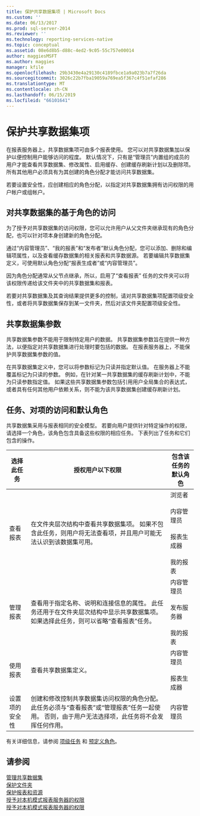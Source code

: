 ```yaml
---
title: 保护共享数据集项 | Microsoft Docs
ms.custom: ''
ms.date: 06/13/2017
ms.prod: sql-server-2014
ms.reviewer: ''
ms.technology: reporting-services-native
ms.topic: conceptual
ms.assetid: 08e6d8b5-d88c-4ed2-9c05-55c757e00014
author: maggiesMSFT
ms.author: maggies
manager: kfile
ms.openlocfilehash: 29b3430e4a29130c4189fbce1a9a023b7a7f26da
ms.sourcegitcommit: 3026c22b7fba19059a769ea5f367c4f51efaf286
ms.translationtype: MT
ms.contentlocale: zh-CN
ms.lasthandoff: 06/15/2019
ms.locfileid: "66101641"
---
```

# <a name="secure-shared-dataset-items"></a>保护共享数据集项
  在报表服务器上，共享数据集项可由多个报表使用。 您可以对共享数据集加以保护以便控制用户能够访问的程度。 默认情况下，只有是“管理员”内置组的成员的用户才能查看共享数据集、修改属性、启用缓存、创建缓存刷新计划以及删除项。 所有其他用户必须具有为其创建的角色分配才能访问共享数据集。  
  
 若要设置安全性，应创建相应的角色分配，以指定对共享数据集拥有访问权限的用户帐户或组帐户。  
  
## <a name="role-based-access-to-shared-datasets"></a>对共享数据集的基于角色的访问  
 为了授予对共享数据集的访问权限，您可以允许用户从父文件夹继承现有的角色分配，也可以针对项本身创建新的角色分配。  
  
 通过“内容管理员”、“我的报表”和“发布者”默认角色分配，您可以添加、删除和编辑项属性，以及查看缓存数据集的相关报表和共享数据源。 若要编辑共享数据集定义，可使用默认角色分配“报表生成者”或“内容管理员”。  
  
 因为角色分配通常从父节点继承，所以，启用了“查看报表”  任务的文件夹可以将该权限传递给该文件夹中的共享数据集和报表。  
  
 若要对共享数据集及其查询结果提供更多的控制，请对共享数据集项配置项级安全性，或者将共享数据集保存到某一文件夹，然后对该文件夹配置项级安全性。  
  
## <a name="shared-dataset-parameters"></a>共享数据集参数  
 共享数据集参数不能用于限制特定用户的数据。 共享数据集参数旨在提供一种方法，以便指定对共享数据集进行处理时要包括的数据。 在报表服务器上，不能保护共享数据集参数的值。  
  
 在共享数据集定义中，您可以将参数标记为只读并指定默认值。 在服务器上不能覆盖标记为只读的参数。 例如，在针对某一共享数据集的缓存刷新计划中，不能为只读参数指定值。 如果这些共享数据集参数包括引用用户全局集合的表达式，或者具有任何其他用户依赖关系，则不能为该共享数据集创建缓存刷新计划。  
  
## <a name="tasks-access-to-items-and-default-roles"></a>任务、对项的访问和默认角色  
 共享数据集采用与报表相同的安全模型。 若要向用户提供针对特定操作的权限，请选择一个角色，该角色包含具备这些权限的相应任务。 下表列出了任务和它们包含的操作。  
  
|选择此任务|授权用户以下权限|包含该任务的默认角色|  
|----------------------|---------------------------------|-----------------------------------------|  
|查看报表|在文件夹层次结构中查看共享数据集项。 如果不包含此任务，则用户将无法查看项，并且用户可能无法认识到该数据集可用。|浏览者<br /><br /> 内容管理员<br /><br /> 报表生成器<br /><br /> 我的报表|  
|管理报表|查看用于指定名称、说明和连接信息的属性。 此任务还用于在文件夹层次结构中显示共享数据集项。 如果选择此任务，则可以省略“查看报表”任务。|内容管理员<br /><br /> 发布服务器<br /><br /> 我的报表|  
|使用报表|查看共享数据集定义。|内容管理员<br /><br /> 报表生成器|  
|设置项的安全性|创建和修改控制共享数据集访问权限的角色分配。 此任务必须与“查看报表”或“管理报表”任务一起使用。 否则，由于用户无法选择项，此任务将不会发挥任何作用。|内容管理员|  
  
 有关详细信息，请参阅 [项级任务](tasks-and-permissions-item-level-tasks.md) 和 [预定义角色](role-definitions-predefined-roles.md)。  
  
## <a name="see-also"></a>请参阅  
 [管理共享数据集](../report-data/manage-shared-datasets.md)   
 [保护文件夹](secure-folders.md)   
 [保护报表和资源](secure-reports-and-resources.md)   
 [授予对本机模式报表服务器的权限](granting-permissions-on-a-native-mode-report-server.md)   
 [授予对本机模式报表服务器的权限](granting-permissions-on-a-native-mode-report-server.md)  
  
  
